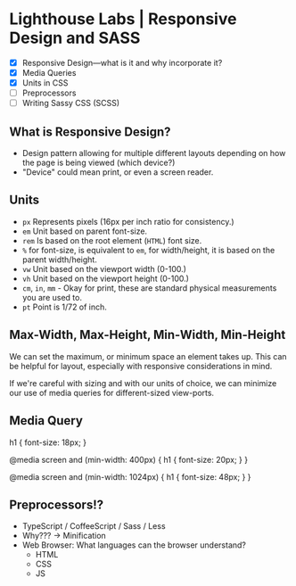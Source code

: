 # Lighthouse Labs | Responsive Design and SASS

* [X] Responsive Design—what is it and why incorporate it?
* [X] Media Queries
* [X] Units in CSS
* [ ] Preprocessors
* [ ] Writing Sassy CSS (SCSS)

## What is Responsive Design?

* Design pattern allowing for multiple different layouts depending on how the page is being viewed (which device?)
* "Device" could mean print, or even a screen reader.

## Units

* `px` Represents pixels (16px per inch ratio for consistency.)
* `em` Unit based on parent font-size.
* `rem` Is based on the root element (`HTML`) font size.
* `%` for font-size, is equivalent to `em`, for width/height, it is based on the parent width/height.
* `vw` Unit based on the viewport width (0-100.)
* `vh` Unit based on the viewport height (0-100.)
* `cm`, `in`, `mm` - Okay for print, these are standard physical measurements you are used to.
* `pt` Point is 1/72 of inch.

## Max-Width, Max-Height, Min-Width, Min-Height

We can set the maximum, or minimum space an element takes up. This can be helpful for layout, especially with responsive considerations in mind.

If we're careful with sizing and with our units of choice, we can minimize our use of media queries for different-sized view-ports.

## Media Query

h1 {
    font-size: 18px;
}

@media screen and (min-width: 400px) {
    h1 {
        font-size: 20px;
    }
}

@media screen and (min-width: 1024px) {
    h1 {
        font-size: 48px;
    }
}

## Preprocessors!?

* TypeScript / CoffeeScript / Sass / Less
* Why??? -> Minification
* Web Browser: What languages can the browser understand?
    * HTML
    * CSS
    * JS